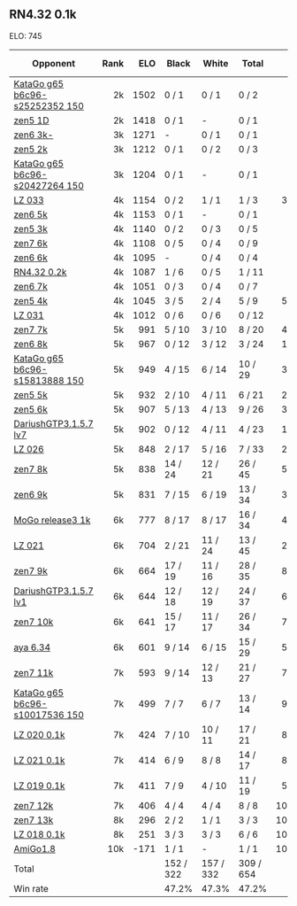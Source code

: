 ## RN4.32 0.1k ##

ELO: 745

Opponent | Rank | ELO | Black | White | Total | Win rate
---------|-----:|----:|-------|-------|-------|-------:
[KataGo g65 b6c96-s25252352 150](KataGo%20g65%20b6c96-s25252352%20150.md) | 2k | 1502 | 0 / 1 | 0 / 1 | 0 / 2 | 0.0%
[zen5 1D](zen5%201D.md) | 2k | 1418 | 0 / 1 | - | 0 / 1 | 0.0%
[zen6 3k-](zen6%203k-.md) | 3k | 1271 | - | 0 / 1 | 0 / 1 | 0.0%
[zen5 2k](zen5%202k.md) | 3k | 1212 | 0 / 1 | 0 / 2 | 0 / 3 | 0.0%
[KataGo g65 b6c96-s20427264 150](KataGo%20g65%20b6c96-s20427264%20150.md) | 3k | 1204 | 0 / 1 | - | 0 / 1 | 0.0%
[LZ 033](LZ%20033.md) | 4k | 1154 | 0 / 2 | 1 / 1 | 1 / 3 | 33.3%
[zen6 5k](zen6%205k.md) | 4k | 1153 | 0 / 1 | - | 0 / 1 | 0.0%
[zen5 3k](zen5%203k.md) | 4k | 1140 | 0 / 2 | 0 / 3 | 0 / 5 | 0.0%
[zen7 6k](zen7%206k.md) | 4k | 1108 | 0 / 5 | 0 / 4 | 0 / 9 | 0.0%
[zen6 6k](zen6%206k.md) | 4k | 1095 | - | 0 / 4 | 0 / 4 | 0.0%
[RN4.32 0.2k](RN4.32%200.2k.md) | 4k | 1087 | 1 / 6 | 0 / 5 | 1 / 11 | 9.1%
[zen6 7k](zen6%207k.md) | 4k | 1051 | 0 / 3 | 0 / 4 | 0 / 7 | 0.0%
[zen5 4k](zen5%204k.md) | 4k | 1045 | 3 / 5 | 2 / 4 | 5 / 9 | 55.6%
[LZ 031](LZ%20031.md) | 4k | 1012 | 0 / 6 | 0 / 6 | 0 / 12 | 0.0%
[zen7 7k](zen7%207k.md) | 5k | 991 | 5 / 10 | 3 / 10 | 8 / 20 | 40.0%
[zen6 8k](zen6%208k.md) | 5k | 967 | 0 / 12 | 3 / 12 | 3 / 24 | 12.5%
[KataGo g65 b6c96-s15813888 150](KataGo%20g65%20b6c96-s15813888%20150.md) | 5k | 949 | 4 / 15 | 6 / 14 | 10 / 29 | 34.5%
[zen5 5k](zen5%205k.md) | 5k | 932 | 2 / 10 | 4 / 11 | 6 / 21 | 28.6%
[zen5 6k](zen5%206k.md) | 5k | 907 | 5 / 13 | 4 / 13 | 9 / 26 | 34.6%
[DariushGTP3.1.5.7 lv7](DariushGTP3.1.5.7%20lv7.md) | 5k | 902 | 0 / 12 | 4 / 11 | 4 / 23 | 17.4%
[LZ 026](LZ%20026.md) | 5k | 848 | 2 / 17 | 5 / 16 | 7 / 33 | 21.2%
[zen7 8k](zen7%208k.md) | 5k | 838 | 14 / 24 | 12 / 21 | 26 / 45 | 57.8%
[zen6 9k](zen6%209k.md) | 5k | 831 | 7 / 15 | 6 / 19 | 13 / 34 | 38.2%
[MoGo release3 1k](MoGo%20release3%201k.md) | 6k | 777 | 8 / 17 | 8 / 17 | 16 / 34 | 47.1%
[LZ 021](LZ%20021.md) | 6k | 704 | 2 / 21 | 11 / 24 | 13 / 45 | 28.9%
[zen7 9k](zen7%209k.md) | 6k | 664 | 17 / 19 | 11 / 16 | 28 / 35 | 80.0%
[DariushGTP3.1.5.7 lv1](DariushGTP3.1.5.7%20lv1.md) | 6k | 644 | 12 / 18 | 12 / 19 | 24 / 37 | 64.9%
[zen7 10k](zen7%2010k.md) | 6k | 641 | 15 / 17 | 11 / 17 | 26 / 34 | 76.5%
[aya 6.34](aya%206.34.md) | 6k | 601 | 9 / 14 | 6 / 15 | 15 / 29 | 51.7%
[zen7 11k](zen7%2011k.md) | 7k | 593 | 9 / 14 | 12 / 13 | 21 / 27 | 77.8%
[KataGo g65 b6c96-s10017536 150](KataGo%20g65%20b6c96-s10017536%20150.md) | 7k | 499 | 7 / 7 | 6 / 7 | 13 / 14 | 92.9%
[LZ 020 0.1k](LZ%20020%200.1k.md) | 7k | 424 | 7 / 10 | 10 / 11 | 17 / 21 | 81.0%
[LZ 021 0.1k](LZ%20021%200.1k.md) | 7k | 414 | 6 / 9 | 8 / 8 | 14 / 17 | 82.4%
[LZ 019 0.1k](LZ%20019%200.1k.md) | 7k | 411 | 7 / 9 | 4 / 10 | 11 / 19 | 57.9%
[zen7 12k](zen7%2012k.md) | 7k | 406 | 4 / 4 | 4 / 4 | 8 / 8 | 100.0%
[zen7 13k](zen7%2013k.md) | 8k | 296 | 2 / 2 | 1 / 1 | 3 / 3 | 100.0%
[LZ 018 0.1k](LZ%20018%200.1k.md) | 8k | 251 | 3 / 3 | 3 / 3 | 6 / 6 | 100.0%
[AmiGo1.8](AmiGo1.8.md) | 10k | -171 | 1 / 1 | - | 1 / 1 | 100.0%
Total | | | 152 / 322 | 157 / 332 | 309 / 654 | 
Win rate| | | 47.2% | 47.3% | 47.2% | 
